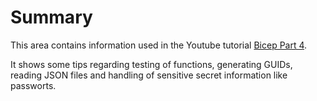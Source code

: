 # Summary

This area contains information used in the Youtube tutorial [Bicep Part 4](https://youtu.be/R4i1hn8RGiQ).

It shows some tips regarding testing of functions, generating GUIDs, reading JSON files and handling of sensitive secret information like passworts.


